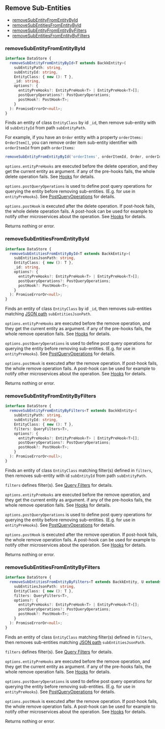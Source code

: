 ## Remove Sub-Entities

- [removeSubEntityFromEntityById](#removesubentityfromentitybyid)
- [removeSubEntitiesFromEntityById](#removesubentitiesfromentitybyid)
- [removeSubEntityFromEntityByFilters](#removesubentityfromentitybyfilters)
- [removeSubEntitiesFromEntityByFilters](#removesubentitiesfromentitybyfilters)

### <a name="removesubentityfromentitybyid"></a> removeSubEntityFromEntityById

```ts
interface DataStore {
  removeSubEntityFromEntityById<T extends BackkEntity>(
    subEntityPath: string,
    subEntityId: string,
    EntityClass: { new (): T },
    _id: string,
    options?: {
      entityPreHooks?: EntityPreHook<T> | EntityPreHook<T>[];
      postQueryOperations?: PostQueryOperations;
      postHook?: PostHook<T>;
    }
  ): PromiseErrorOr<null>;
}
```

Finds an entity of class `EntityClass` by id `_id`, then remove sub-entity with id `subEntityId` from path `subEntityPath`.

For example, if you have an `Order` entity with a property `orderItems: OrderItem[]`, you can remove order item sub-entity identifier with `orderItemId` from path `orderItems`:

```ts
removeSubEntityFromEntityById('orderItems', orderItemId, Order, orderId);
```

`options.entityPreHooks` are executed before the delete operation, and they get the current entity as argument.
if any of the pre-hooks fails, the whole delete operation fails. See [Hooks](HOOKS.MD) for details.

`options.postQueryOperations` is used to define post query operations for querying the entity before removing sub-entities. (E.g. for use in `entityPreHooks`). See [PostQueryOperations](POST_QUERY_OPERATIONS.MD) for details.

`options.postHook` is executed after the delete operation. If post-hook fails, the whole delete operation fails. A post-hook can be used
for example to notify other microservices about the operation. See [Hooks](HOOKS.MD) for details.

Returns nothing or error.

### <a name="removesubentitiesfromentitybyid"></a> removeSubEntitiesFromEntityById

```ts
interface DataStore {
  removeSubEntitiesFromEntityById<T extends BackkEntity>(
    subEntitiesJsonPath: string,
    EntityClass: { new (): T },
    _id: string,
    options?: {
      entityPreHooks?: EntityPreHook<T> | EntityPreHook<T>[];
      postQueryOperations?: PostQueryOperations;
      postHook?: PostHook<T>;
    }
  ): PromiseErrorOr<null>;
}
```

Finds an entity of class `EntityClass` by id `_id`, then removes sub-entities matching [JSON path](https://github.com/json-path/JsonPath) `subEntitiesJsonPath`.

`options.entityPreHooks` are executed before the remove operation, and they get the current entity as argument.
if any of the pre-hooks fails, the whole remove operation fails. See [Hooks](HOOKS.MD) for details.

`options.postQueryOperations` is used to define post query operations for querying the entity before removing sub-entities. (E.g. for use in `entityPreHooks`). See [PostQueryOperations](POST_QUERY_OPERATIONS.MD) for details.

`options.postHook` is executed after the remove operation. If post-hook fails, the whole remove operation fails. A post-hook can be used
for example to notify other microservices about the operation. See [Hooks](HOOKS.MD) for details.

Returns nothing or error.

### <a name="removesubentityfromentitybyfilters"></a> removeSubEntityFromEntityByFilters

```ts
interface DataStore {
  removeSubEntityFromEntityByFilters<T extends BackkEntity>(
    subEntityPath: string,
    subEntityId: string,
    EntityClass: { new (): T },
    filters: QueryFilters<T>,
    options?: {
      entityPreHooks?: EntityPreHook<T> | EntityPreHook<T>[];
      postQueryOperations?: PostQueryOperations;
      postHook?: PostHook<T>;
    }
  ): PromiseErrorOr<null>;
}
```

Finds an entity of class `EntityClass` matching filter(s) defined in `filters`, then removes sub-entity with id `subEntityId` from path `subEntityPath`.

`filters` defines filter(s). See [Query Filters](QUERY_FILTERS.MD) for details.

`options.entityPreHooks` are executed before the remove operation, and they get the current entity as argument.
if any of the pre-hooks fails, the whole remove operation fails. See [Hooks](HOOKS.MD) for details.

`options.postQueryOperations` is used to define post query operations for querying the entity before removing sub-entities. (E.g. for use in `entityPreHooks`). See [PostQueryOperations](POST_QUERY_OPERATIONS.MD) for details.

`options.postHook` is executed after the remove operation. If post-hook fails, the whole remove operation fails. A post-hook can be used
for example to notify other microservices about the operation. See [Hooks](HOOKS.MD) for details.

Returns nothing or error.

### <a name="removesubentitiesfromentitybyfilters"></a> removeSubEntitiesFromEntityByFilters

```ts
interface DataStore {
  removeSubEntitiesFromEntityByFilters<T extends BackkEntity, U extends object>(
    subEntitiesJsonPath: string,
    EntityClass: { new (): T },
    filters: QueryFilters<T>,
    options?: {
      entityPreHooks?: EntityPreHook<T> | EntityPreHook<T>[];
      postQueryOperations?: PostQueryOperations;
      postHook?: PostHook<T>;
    }
  ): PromiseErrorOr<null>;
}
```

Finds an entity of class `EntityClass` matching filter(s) defined in `filters`, then removes sub-entities matching [JSON path](https://github.com/json-path/JsonPath) `subEntitiesJsonPath`.

`filters` defines filter(s). See [Query Filters](QUERY_FILTERS.MD) for details.

`options.entityPreHooks` are executed before the remove operation, and they get the current entity as argument.
if any of the pre-hooks fails, the whole remove operation fails. See [Hooks](HOOKS.MD) for details.

`options.postQueryOperations` is used to define post query operations for querying the entity before removing sub-entities. (E.g. for use in `entityPreHooks`). See [PostQueryOperations](POST_QUERY_OPERATIONS.MD) for details.

`options.postHook` is executed after the remove operation. If post-hook fails, the whole remove operation fails. A post-hook can be used
for example to notify other microservices about the operation. See [Hooks](HOOKS.MD) for details.

Returns nothing or error.
